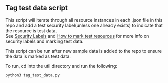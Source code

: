 ## Tag test data script
This script will iterate through all resource instances in each .json file in this repo and add a test security label(unless one already exists) to indicate that the resource is test data.  
See [Security Labels](https://www.hl7.org/fhir/security-labels.html) and [How to mark test resources](https://www.hl7.org/fhir/security-labels.html) for more info on security labels and marking test data.  

This script can be run after new sample data is added to the repo to ensure the data is marked as test data.

To run, cd into the util directory and run the following:

```
python3 tag_test_data.py
```

